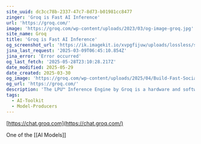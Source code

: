 ```yaml
---
site_uuid: dc3cc78b-2337-47c7-8d73-b01981cc8477
zinger: 'Groq is Fast AI Inference'
url: 'https://groq.com/'
image: 'https://groq.com/wp-content/uploads/2023/03/og-image-groq.jpg'
site_name: Groq
title: 'Groq is Fast AI Inference'
og_screenshot_url: 'https://ik.imagekit.io/xvpgfijuw/uploads/lossless/screenshots/20250528_Groq_og_screenshot.jpeg'
jina_last_request: '2025-03-09T06:45:10.854Z'
jina_error: 'Error occurred'
og_last_fetch: '2025-05-28T23:10:28.217Z'
date_modified: 2025-05-29
date_created: 2025-03-30
og_image: 'https://groq.com/wp-content/uploads/2025/04/Build-Fast-Social-Blank-APR-25.png'
og_url: 'https://groq.com/'
description: 'The LPU™ Inference Engine by Groq is a hardware and software platform that delivers exceptional compute speed, quality, and energy efficiency. Groq provides cloud and on-prem solutions at scale for AI applications.'
tags:
  - AI-Toolkit
  - Model-Producers
---
```


[https://chat.groq.com](https://chat.groq.com/)

One of the [[AI Models]]
